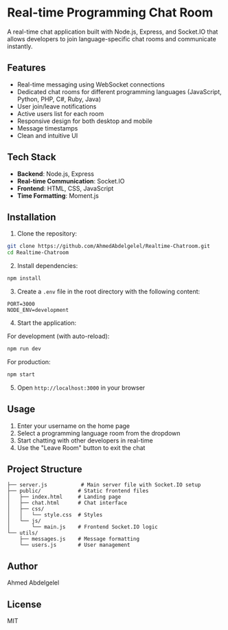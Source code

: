 # Real-time Programming Chat Room

A real-time chat application built with Node.js, Express, and Socket.IO that allows developers to join language-specific chat rooms and communicate instantly.

## Features

- Real-time messaging using WebSocket connections
- Dedicated chat rooms for different programming languages (JavaScript, Python, PHP, C#, Ruby, Java)
- User join/leave notifications
- Active users list for each room
- Responsive design for both desktop and mobile
- Message timestamps
- Clean and intuitive UI

## Tech Stack

- **Backend**: Node.js, Express
- **Real-time Communication**: Socket.IO
- **Frontend**: HTML, CSS, JavaScript
- **Time Formatting**: Moment.js

## Installation

1. Clone the repository:
```bash
git clone https://github.com/AhmedAbdelgelel/Realtime-Chatroom.git
cd Realtime-Chatroom
```

2. Install dependencies:
```bash
npm install
```

3. Create a `.env` file in the root directory with the following content:
```
PORT=3000
NODE_ENV=development
```

4. Start the application:

For development (with auto-reload):
```bash
npm run dev
```

For production:
```bash
npm start
```

5. Open `http://localhost:3000` in your browser

## Usage

1. Enter your username on the home page
2. Select a programming language room from the dropdown
3. Start chatting with other developers in real-time
4. Use the "Leave Room" button to exit the chat

## Project Structure

```
├── server.js           # Main server file with Socket.IO setup
├── public/            # Static frontend files
│   ├── index.html     # Landing page
│   ├── chat.html      # Chat interface
│   ├── css/
│   │   └── style.css  # Styles
│   └── js/
│       └── main.js    # Frontend Socket.IO logic
└── utils/
    ├── messages.js    # Message formatting
    └── users.js       # User management
```

## Author

Ahmed Abdelgelel

## License

MIT
